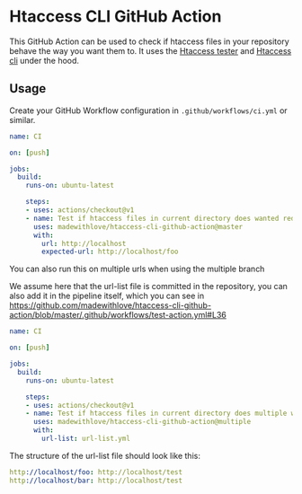 # Htaccess CLI GitHub Action

This GitHub Action can be used to check if htaccess files in your repository behave the way you want them to.
It uses the [Htaccess tester](https://htaccess.madewithlove.be/) and [Htaccess cli](https://github.com/madewithlove/htaccess-cli) under the hood.

## Usage

Create your GitHub Workflow configuration in `.github/workflows/ci.yml` or similar.

```yaml
name: CI

on: [push]

jobs:
  build:
    runs-on: ubuntu-latest

    steps:
    - uses: actions/checkout@v1
    - name: Test if htaccess files in current directory does wanted redirects
      uses: madewithlove/htaccess-cli-github-action@master
      with:
        url: http://localhost
        expected-url: http://localhost/foo
```

You can also run this on multiple urls when using the multiple branch

We assume here that the url-list file is committed in the repository,
you can also add it in the pipeline itself, which you can see in <https://github.com/madewithlove/htaccess-cli-github-action/blob/master/.github/workflows/test-action.yml#L36>

```yaml
name: CI

on: [push]

jobs:
  build:
    runs-on: ubuntu-latest

    steps:
    - uses: actions/checkout@v1
    - name: Test if htaccess files in current directory does multiple wanted redirects
      uses: madewithlove/htaccess-cli-github-action@multiple
      with:
        url-list: url-list.yml
```


The structure of the url-list file should look like this:

```yaml
http://localhost/foo: http://localhost/test
http://localhost/bar: http://localhost/test
```
